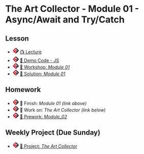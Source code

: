 # The Art Collector - Module 01 - Async/Await and Try/Catch

## Lesson
- ![FSA](/logo.png) [📺 Lecture]()
- ![FSA](/logo.png) [👾 Demo Code - JS](app.js)
- ![FSA](/logo.png) [🔬 Workshop: *Module 01*](https://learn.fullstackacademy.com/workshop/5e7e62ecccd4450004064a3d/landing)
- ![FSA](/logo.png) [👾 Solution: *Module 01*](https://learn.fullstackacademy.com/workshop/5e7e62ecccd4450004064a3d/content/5e7e62edccd4450004064a4b/text)

## Homework
- ![FSA](/logo.png) 🔬 Finish: *Module 01 (link above)*
- ![FSA](/logo.png) 🔬 Work on: *The Art Collector (link below)*
- ![FSA](/logo.png) [📖 Prework: *Module_02*](https://learn.fullstackacademy.com/workshop/5e7f990def5a0700040c7c8d/content/5e7f990def5a0700040c7c92/text)

## Weekly Project (Due Sunday)
- ![FSA](/logo.png) [🔬 Project: *The Art Collector*](https://learn.fullstackacademy.com/workshop/5e7ced45fdcff90004c0b4e1/content/5e7ced45fdcff90004c0b4f5/text)
